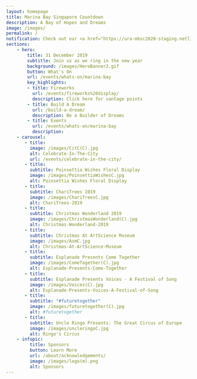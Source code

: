 ```yaml
---
layout: homepage
title: Marina Bay Singapore Countdown
description: A Bay of Hopes and Dreams
image: /images/
permalink: /
notification: Check out our <a href="https://ura-mbsc2020-staging.netlify.com/events/whats-on/marina-bay">Events</a> Page for more details 
sections:
    - hero:
        title: 31 December 2019
        subtitle: Join us as we ring in the new year
        background: /images/HeroBanner2.gif
        button: What's On
        url: /events/whats-on/marina-bay
        key_highlights:
        - title: Fireworks 
          url: /events/fireworks%20display/
          description: Click here for vantage points
        - title: Build A Dream
          url: /build-a-dream/
          description: Be a Builder of Dreams
        - title: Events 
          url: /events/whats-on/marina-bay
          description:        
    - carousel:
       - title:  
         image: /images/CitC(C).jpg
         alt: Celebrate-In-The-City
         url: /events/celebrate-in-the-city/
       - title:
         subtitle: Poinsettia Wishes Floral Display
         image: /images/PoinsettiaWishesC.jpg
         alt: Poinsettia Wishes Floral Display
       - title:
         subtitle: ChariTrees 2019
         image: /images/ChariTreesC.jpg
         alt: ChariTrees-2019
       - title:
         subtitle: Christmas Wonderland 2019
         image: /images/ChristmasWonderland(C).jpg
         alt: Christmas-Wonderland-2019
       - title:
         subtitle: Christmas At ArtScience Museum
         image: /images/AsmC.jpg
         alt: Christmas-At-ArtScience-Museum
       - title:
         subtitle: Esplanade Presents Come Together 
         image: /images/ComeTogether(C).jpg
         alt: Esplanade-Presents-Come-Together
       - title:
         subtitle: Esplanade Presents Voices - A Festival of Song
         image: /images/Voices(C).jpg
         alt: Esplanade-Presents-Voices-A-Festival-of-Song
       - title:
         subtitle: "#futuretogether"
         image: /images/futuretogether(C).jpg
         alt: #futuretogether
       - title:
         subtitle: Uncle Ringo Presents: The Great Circus of Europe
         image: /images/uncleringoC.jpg
         alt: Ringo's Circus
    - infopic:
         title: Sponsors
         button: Learn More
         url: /about/acknowledgements/
         image: /images/logo(m).png
         alt: Sponsors  
---
```


